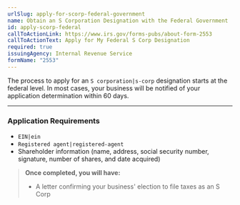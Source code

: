 ```yaml
---
urlSlug: apply-for-scorp-federal-government
name: Obtain an S Corporation Designation with the Federal Government
id: apply-scorp-federal
callToActionLink: https://www.irs.gov/forms-pubs/about-form-2553
callToActionText: Apply for My Federal S Corp Designation
required: true
issuingAgency: Internal Revenue Service
formName: "2553"
---
```

The process to apply for an `S corporation|s-corp` designation starts at the federal level. In most cases, your business will be notified of your application determination within 60 days. 

---

### Application Requirements

* `EIN|ein`
* `Registered agent|registered-agent`
* Shareholder information (name, address, social security number, signature, number of shares, and date acquired) 

>**Once completed, you will have:**
>
>* A letter confirming your business' election to file taxes as an S Corp